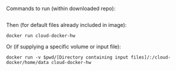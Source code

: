 Commands to run (within downloaded repo):

~~~docker build -t cloud-docker-hw .
~~~
Then (for default files already included in image):
~~~
docker run cloud-docker-hw
~~~
Or (if supplying a specific volume or input file):
~~~
docker run -v $pwd/[Directory containing input files]/:/cloud-docker/home/data cloud-docker-hw
~~~


